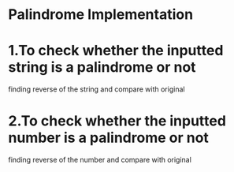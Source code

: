 # Palindrome Implementation

# 1.To check whether the inputted string is a palindrome or not
  finding reverse of the string and compare with original
  
# 2.To check whether the inputted number is a palindrome or not
  finding reverse of the number and compare with original
